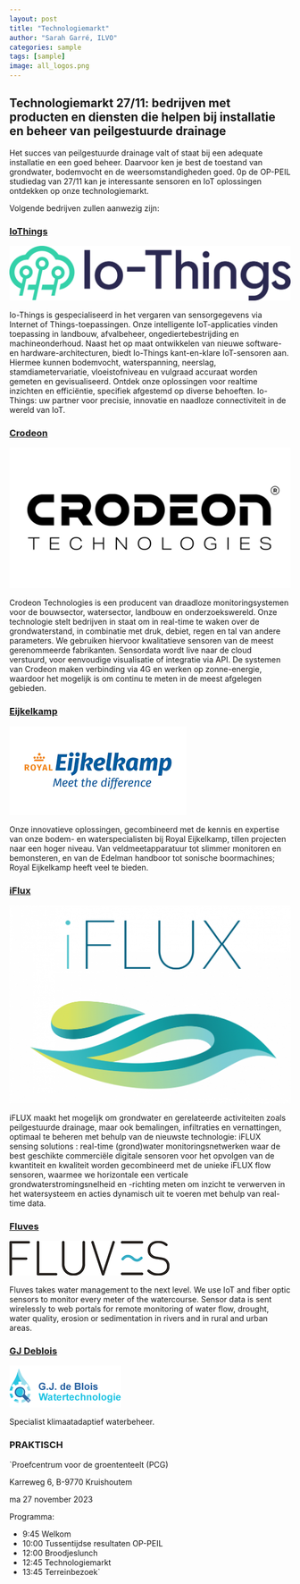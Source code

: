 ```yaml
---
layout: post
title: "Technologiemarkt"
author: "Sarah Garré, ILVO"
categories: sample
tags: [sample]
image: all_logos.png
---
```


## Technologiemarkt 27/11: bedrijven met producten en diensten die helpen bij installatie en beheer van peilgestuurde drainage

Het succes van peilgestuurde drainage valt of staat bij een adequate installatie en een goed
beheer. Daarvoor ken je best de toestand van grondwater, bodemvocht en de weersomstandigheden
goed. 0p de OP-PEIL studiedag van 27/11 kan je interessante sensoren en IoT oplossingen ontdekken op onze technologiemarkt.

Volgende bedrijven zullen aanwezig zijn:

### [IoThings](https://www.io-things.eu/) 

![logo_iothings.png](./assets/img/logo_iothings.png)  

Io-Things is gespecialiseerd in het vergaren van sensorgegevens via Internet of Things-toepassingen. 
Onze intelligente IoT-applicaties vinden toepassing in landbouw, afvalbeheer, ongediertebestrijding en machineonderhoud. 
Naast het op maat ontwikkelen van nieuwe software- en hardware-architecturen, biedt Io-Things kant-en-klare IoT-sensoren aan. 
Hiermee kunnen bodemvocht, waterspanning, neerslag, stamdiametervariatie, vloeistofniveau en vulgraad accuraat worden 
gemeten en gevisualiseerd. Ontdek onze oplossingen voor realtime inzichten en efficiëntie, specifiek afgestemd op diverse 
behoeften. Io-Things: uw partner voor precisie, innovatie en naadloze connectiviteit in de wereld van IoT.

### [Crodeon ](https://www.crodeon.com/)
![logo crodeon](./assets/img/logocrodeon.png)  

Crodeon Technologies is een producent van draadloze monitoringsystemen voor de bouwsector, watersector, 
landbouw en onderzoekswereld. Onze technologie stelt bedrijven in staat om in real-time te waken over de grondwaterstand, 
in combinatie met druk, debiet, regen en tal van andere parameters. We gebruiken hiervoor kwalitatieve sensoren van de 
meest gerenommeerde fabrikanten. Sensordata wordt live naar de cloud verstuurd, voor eenvoudige visualisatie of integratie via API. 
De systemen van Crodeon maken verbinding via 4G en werken op zonne-energie, waardoor het mogelijk is om continu te meten 
in de meest afgelegen gebieden.

### [Eijkelkamp ](https://www.royaleijkelkamp.com/nl/)
![logo_eijkelkamp.png](./assets/img/logo_eijkelkamp.png)  

Onze innovatieve oplossingen, gecombineerd met de kennis en expertise van onze bodem- en waterspecialisten bij Royal 
Eijkelkamp, tillen projecten naar een hoger niveau. Van veldmeetapparatuur tot slimmer monitoren en bemonsteren, en 
van de Edelman handboor tot sonische boormachines; Royal Eijkelkamp heeft veel te bieden.    

### [iFlux](https://iflux.be/)
![logo_iflux.png](./assets/img/logo_iflux.png)  

iFLUX maakt het mogelijk om grondwater en gerelateerde activiteiten zoals peilgestuurde drainage, maar ook bemalingen,
infiltraties en vernattingen, optimaal te beheren met behulp van de nieuwste technologie: iFLUX sensing solutions : 
real-time (grond)water monitoringsnetwerken waar de best geschikte commerciële digitale sensoren voor het opvolgen van 
de kwantiteit en kwaliteit worden gecombineerd met de unieke iFLUX flow sensoren, waarmee we horizontale een verticale 
grondwaterstromingsnelheid en -richting meten om inzicht te verwerven in het watersysteem en acties dynamisch uit te 
voeren met behulp van real-time data.   

### [Fluves](https://www.fluves.com/)
![Logo Fluves](./assets/img/logo-fluves.png)  

Fluves takes water management to the next level. We use IoT and fiber optic sensors to monitor every meter of the 
watercourse. Sensor data is sent wirelessly to web portals for remote monitoring of water flow, drought, water quality, 
erosion or sedimentation in rivers and in rural and urban areas.     

### [GJ Deblois](gjdeblois.eu)
![Logo GJdeBlois](./assets/img/Logo_GJdeBlois.png) 

Specialist klimaatadaptief waterbeheer.


### PRAKTISCH

`Proefcentrum voor de groententeelt (PCG)

Karreweg 6, B-9770 Kruishoutem

ma 27 november 2023

Programma:
- 9:45 Welkom
- 10:00 Tussentijdse resultaten OP-PEIL
- 12:00 Broodjeslunch
- 12:45 Technologiemarkt
- 13:45 Terreinbezoek`

